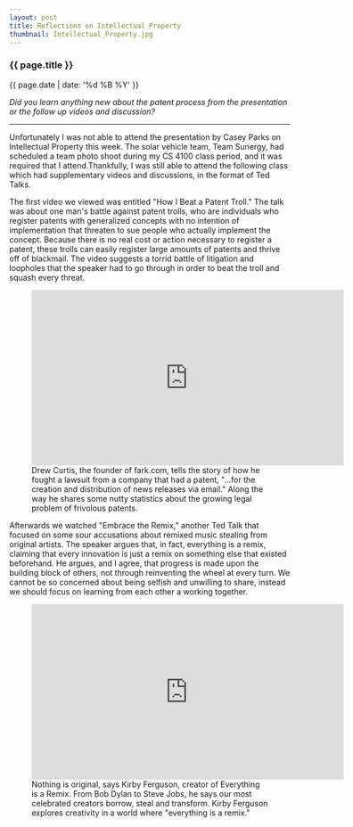 ```yaml
---
layout: post
title: Reflections on Intellectual Property
thumbnail: Intellectual_Property.jpg
---
```


### {{ page.title }}

<p class="meta"> {{ page.date | date: '%d %B %Y' }}</p>

<i>Did you learn anything new about the patent process from the presentation or the follow up videos and discussion?</i>

<hr>

Unfortunately I was not able to attend the presentation by Casey Parks on Intellectual Property this week. The solar vehicle team, Team Sunergy, had scheduled a team photo shoot during my CS 4100 class period, and it was required that I attend.Thankfully, I was still able to attend the following class which had supplementary videos and discussions, in the format of Ted Talks.

The first video we viewed was entitled "How I Beat a Patent Troll." The talk was about one man's battle against patent trolls, who are individuals who register patents with generalized concepts with no intention of implementation that threaten to sue people who actually implement the concept. Because there is no real cost or action necessary to register a patent, these trolls can easily register large amounts of patents and thrive off of blackmail. The video suggests a torrid battle of litigation and loopholes that the speaker had to go through in order to beat the troll and squash every threat.

<figure>
    <iframe src="https://embed.ted.com/talks/drew_curtis_how_i_beat_a_patent_troll" width="560" height="315" frameborder="0" scrolling="no" class="youtubeVideo" webkitAllowFullScreen mozallowfullscreen allowFullScreen></iframe>
    <figcaption>Drew Curtis, the founder of fark.com, tells the story of how he fought a lawsuit from a company that had a patent, "...for the creation and distribution of news releases via email." Along the way he shares some nutty statistics about the growing legal problem of frivolous patents.</figcaption>
</figure>

Afterwards we watched "Embrace the Remix," another Ted Talk that focused on some sour accusations about remixed music stealing from original artists. The speaker argues that, in fact, everything is a remix, claiming that every innovation is just a remix on something else that existed beforehand. He argues, and I agree, that progress is made upon the building block of others, not through reinventing the wheel at every turn. We cannot be so concerned about being selfish and unwilling to share, instead we should focus on learning from each other a working together.

<figure>
    <iframe width="560" height="315" src="https://www.youtube.com/embed/L1s_PybOuY0" frameborder="0" class="youtubeVideo" allowfullscreen></iframe>
    <figcaption> Nothing is original, says Kirby Ferguson, creator of Everything is a Remix. From Bob Dylan to Steve Jobs, he says our most celebrated creators borrow, steal and transform. Kirby Ferguson explores creativity in a world where "everything is a remix."</figcaption>
</figure>
